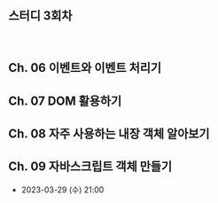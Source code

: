 ## 스터디 3회차

<br>

## Ch. 06 이벤트와 이벤트 처리기
## Ch. 07 DOM 활용하기
## Ch. 08 자주 사용하는 내장 객체 알아보기
## Ch. 09 자바스크립트 객체 만들기

- 2023-03-29 (수) 21:00